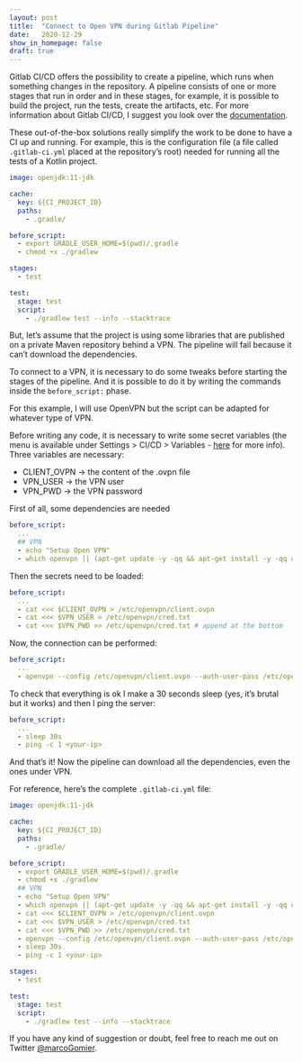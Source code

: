 ```yaml
---
layout: post
title:  "Connect to Open VPN during Gitlab Pipeline"
date:   2020-12-29
show_in_homepage: false 
draft: true
---
```


Gitlab CI/CD offers the possibility to create a pipeline, which runs when something changes in the repository. A pipeline consists of one or more stages that run in order and in these stages, for example, it is possible to build the project, run the tests, create the artifacts, etc. For more information about Gitlab CI/CD, I suggest you look over the [documentation](https://docs.gitlab.com/ee/ci/).

These out-of-the-box solutions really simplify the work to be done to have a CI up and running. For example, this is the configuration file (a file called `.gitlab-ci.yml` placed at the repository’s root) needed for running all the tests of a Kotlin project.

```yaml
image: openjdk:11-jdk

cache:
  key: ${CI_PROJECT_ID}
  paths:
    - .gradle/

before_script:
  - export GRADLE_USER_HOME=$(pwd)/.gradle
  - chmod +x ./gradlew

stages:
  - test

test:
  stage: test
  script:
    - ./gradlew test --info --stacktrace
```

But, let’s assume that the project is using some libraries that are published on a private Maven repository behind a VPN. The pipeline will fail because it can’t download the dependencies.

To connect to a VPN, it is necessary to do some tweaks before starting the stages of the pipeline. And it is possible to do it by writing the commands inside the `before_script:` phase. 

For this example, I will use OpenVPN but the script can be adapted for whatever type of VPN.

Before writing any code, it is necessary to write some secret variables (the menu is available under Settings > CI/CD > Variables - [here](https://docs.gitlab.com/ee/ci/variables/README.html#create-a-custom-variable-in-the-ui) for more info). 
Three variables are necessary:
- CLIENT_OVPN -> the content of the .ovpn file
- VPN_USER -> the VPN user
- VPN_PWD -> the VPN password

First of all, some dependencies are needed 

```yaml
before_script:
  ...
  ## VPN
  - echo "Setup Open VPN"
  - which openvpn || (apt-get update -y -qq && apt-get install -y -qq openvpn && apt-get install -y -qq iputils-ping)
```

Then the secrets need to be loaded:

```yaml
before_script:
  ...
  - cat <<< $CLIENT_OVPN > /etc/openvpn/client.ovpn
  - cat <<< $VPN_USER > /etc/openvpn/cred.txt
  - cat <<< $VPN_PWD >> /etc/openvpn/cred.txt # append at the bottom
```

Now, the connection can be performed:

```yaml
before_script:
  ...
  - openvpn --config /etc/openvpn/client.ovpn --auth-user-pass /etc/openvpn/cred.txt --daemon
```

To check that everything is ok I make a 30 seconds sleep (yes, it’s brutal but it works) and then I ping the server:

```yaml
before_script:
  ...
  - sleep 30s
  - ping -c 1 <your-ip>
```

And that’s it! Now the pipeline can download all the dependencies, even the ones under VPN.

For reference, here’s the complete `.gitlab-ci.yml` file:

```yaml
image: openjdk:11-jdk

cache:
  key: ${CI_PROJECT_ID}
  paths:
    - .gradle/

before_script:
  - export GRADLE_USER_HOME=$(pwd)/.gradle
  - chmod +x ./gradlew
  ## VPN
  - echo "Setup Open VPN"
  - which openvpn || (apt-get update -y -qq && apt-get install -y -qq openvpn && apt-get install -y -qq iputils-ping)
  - cat <<< $CLIENT_OVPN > /etc/openvpn/client.ovpn
  - cat <<< $VPN_USER > /etc/openvpn/cred.txt
  - cat <<< $VPN_PWD >> /etc/openvpn/cred.txt 
  - openvpn --config /etc/openvpn/client.ovpn --auth-user-pass /etc/openvpn/cred.txt --daemon
  - sleep 30s
  - ping -c 1 <your-ip>

stages:
  - test

test:
  stage: test
  script:
    - ./gradlew test --info --stacktrace
```

If you have any kind of suggestion or doubt, feel free to reach me out on Twitter [@marcoGomier](https://twitter.com/marcoGomier).

